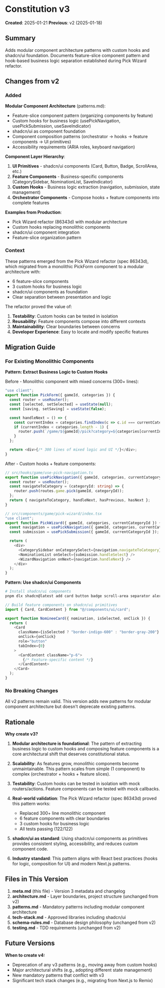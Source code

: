 # Constitution v3

**Created**: 2025-01-21
**Previous**: v2 (2025-01-18)

## Summary

Adds modular component architecture patterns with custom hooks and shadcn/ui foundation. Documents feature-slice component pattern and hook-based business logic separation established during Pick Wizard refactor.

## Changes from v2

### Added

**Modular Component Architecture** (patterns.md):
- Feature-slice component pattern (organizing components by feature)
- Custom hooks for business logic (usePickNavigation, usePickSubmission, useSaveIndicator)
- shadcn/ui as component foundation
- Component composition patterns (orchestrator → hooks → feature components → UI primitives)
- Accessibility requirements (ARIA roles, keyboard navigation)

**Component Layer Hierarchy**:
1. **UI Primitives** - shadcn/ui components (Card, Button, Badge, ScrollArea, etc.)
2. **Feature Components** - Business-specific components (CategorySidebar, NominationList, SaveIndicator)
3. **Custom Hooks** - Business logic extraction (navigation, submission, state management)
4. **Orchestrator Components** - Compose hooks + feature components into complete features

**Examples from Production**:
- Pick Wizard refactor (86343d) with modular architecture
- Custom hooks replacing monolithic components
- shadcn/ui component integration
- Feature-slice organization pattern

### Context

These patterns emerged from the Pick Wizard refactor (spec 86343d), which migrated from a monolithic PickForm component to a modular architecture with:
- 6 feature-slice components
- 3 custom hooks for business logic
- shadcn/ui components as foundation
- Clear separation between presentation and logic

The refactor proved the value of:
1. **Testability**: Custom hooks can be tested in isolation
2. **Reusability**: Feature components compose into different contexts
3. **Maintainability**: Clear boundaries between concerns
4. **Developer Experience**: Easy to locate and modify specific features

## Migration Guide

### For Existing Monolithic Components

**Pattern: Extract Business Logic to Custom Hooks**

Before - Monolithic component with mixed concerns (300+ lines):
```typescript
"use client";
export function PickForm({ gameId, categories }) {
  const router = useRouter();
  const [selected, setSelected] = useState(null);
  const [saving, setSaving] = useState(false);

  const handleNext = () => {
    const currentIndex = categories.findIndex(c => c.id === currentCategoryId);
    if (currentIndex < categories.length - 1) {
      router.push(`/game/${gameId}/pick?category=${categories[currentIndex + 1].id}`);
    }
  };

  return <div>{/* 300 lines of mixed logic and UI */}</div>;
}
```

After - Custom hooks + feature components:
```typescript
// src/hooks/game/use-pick-navigation.ts
export function usePickNavigation({ gameId, categories, currentCategoryId }) {
  const router = useRouter();
  const navigateToCategory = (categoryId: string) => {
    router.push(routes.game.pick(gameId, categoryId));
  };
  return { navigateToCategory, handleNext, hasPrevious, hasNext };
}

// src/components/game/pick-wizard/index.tsx
"use client";
export function PickWizard({ gameId, categories, currentCategoryId }) {
  const navigation = usePickNavigation({ gameId, categories, currentCategoryId });
  const submission = usePickSubmission({ gameId, currentCategoryId });

  return (
    <div>
      <CategorySidebar onCategorySelect={navigation.navigateToCategory} />
      <NominationList onSelect={submission.handleSelect} />
      <WizardNavigation onNext={navigation.handleNext} />
    </div>
  );
}
```

**Pattern: Use shadcn/ui Components**

```bash
# Install shadcn/ui components
pnpm dlx shadcn@latest add card button badge scroll-area separator alert
```

```typescript
// Build feature components on shadcn/ui primitives
import { Card, CardContent } from "@/components/ui/card";

export function NomineeCard({ nomination, isSelected, onClick }) {
  return (
    <Card
      className={isSelected ? "border-indigo-600" : "border-gray-200"}
      onClick={onClick}
      role="button"
      tabIndex={0}
    >
      <CardContent className="p-6">
        {/* Feature-specific content */}
      </CardContent>
    </Card>
  );
}
```

### No Breaking Changes

All v2 patterns remain valid. This version adds new patterns for modular component architecture but doesn't deprecate existing patterns.

## Rationale

**Why create v3?**

1. **Modular architecture is foundational**: The pattern of extracting business logic to custom hooks and composing feature components is a core architectural shift that deserves constitutional status.

2. **Scalability**: As features grow, monolithic components become unmaintainable. This pattern scales from simple (1 component) to complex (orchestrator + hooks + feature slices).

3. **Testability**: Custom hooks can be tested in isolation with mock routers/actions. Feature components can be tested with mock callbacks.

4. **Real-world validation**: The Pick Wizard refactor (spec 86343d) proved this pattern works:
   - Replaced 300+ line monolithic component
   - 6 feature components with clear boundaries
   - 3 custom hooks for business logic
   - All tests passing (122/122)

5. **shadcn/ui as standard**: Using shadcn/ui components as primitives provides consistent styling, accessibility, and reduces custom component code.

6. **Industry standard**: This pattern aligns with React best practices (hooks for logic, composition for UI) and modern Next.js patterns.

## Files in This Version

1. **meta.md** (this file) - Version 3 metadata and changelog
2. **architecture.md** - Layer boundaries, project structure (unchanged from v2)
3. **patterns.md** - Mandatory patterns including modular component architecture
4. **tech-stack.md** - Approved libraries including shadcn/ui
5. **schema-rules.md** - Database design philosophy (unchanged from v2)
6. **testing.md** - TDD requirements (unchanged from v2)

## Future Versions

**When to create v4:**
- Deprecation of any v3 patterns (e.g., moving away from custom hooks)
- Major architectural shifts (e.g., adopting different state management)
- New mandatory patterns that conflict with v3
- Significant tech stack changes (e.g., migrating from Next.js to Remix)
